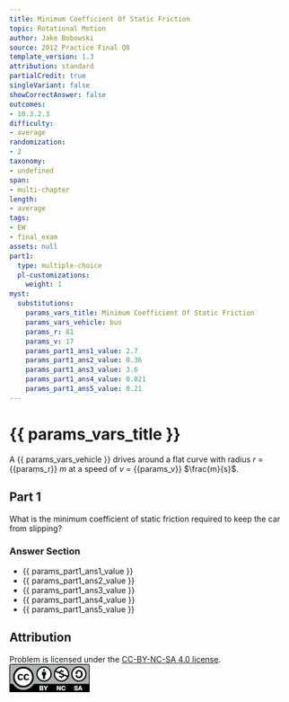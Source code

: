 ```yaml
---
title: Minimum Coefficient Of Static Friction
topic: Rotational Motion
author: Jake Bobowski
source: 2012 Practice Final Q8
template_version: 1.3
attribution: standard
partialCredit: true
singleVariant: false
showCorrectAnswer: false
outcomes:
- 10.3.2.3
difficulty:
- average
randomization:
- 2
taxonomy:
- undefined
span:
- multi-chapter
length:
- average
tags:
- EW
- final_exam
assets: null
part1:
  type: multiple-choice
  pl-customizations:
    weight: 1
myst:
  substitutions:
    params_vars_title: Minimum Coefficient Of Static Friction
    params_vars_vehicle: bus
    params_r: 81
    params_v: 17
    params_part1_ans1_value: 2.7
    params_part1_ans2_value: 0.36
    params_part1_ans3_value: 3.6
    params_part1_ans4_value: 0.021
    params_part1_ans5_value: 0.21
---
```

# {{ params_vars_title }}
A {{ params_vars_vehicle }} drives around a flat curve with radius $r$ = {{params_r}} $m$ at a speed of $v$ = {{params_v}} $\frac{m}{s}$.

## Part 1

What is the minimum coefficient of static friction required to keep the car from slipping?

### Answer Section

- {{ params_part1_ans1_value }}
- {{ params_part1_ans2_value }}
- {{ params_part1_ans3_value }}
- {{ params_part1_ans4_value }}
- {{ params_part1_ans5_value }}

## Attribution

Problem is licensed under the [CC-BY-NC-SA 4.0 license](https://creativecommons.org/licenses/by-nc-sa/4.0/).<br> ![The Creative Commons 4.0 license requiring attribution-BY, non-commercial-NC, and share-alike-SA license.](https://raw.githubusercontent.com/firasm/bits/master/by-nc-sa.png)